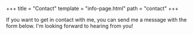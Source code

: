 +++
title = "Contact"
template = "info-page.html"
path = "contact"
+++

If you want to get in contact with me, you can send me a message with the form below. I'm looking forward to hearing from you!

<iframe data-tally-src="https://tally.so/embed/wLYQWz?alignLeft=1&hideTitle=1&transparentBackground=1&dynamicHeight=1" loading="lazy" width="100%" height="372" frameborder="0" marginheight="0" marginwidth="0" title="Contact form"></iframe><script>var d=document,w="https://tally.so/widgets/embed.js",v=function(){"undefined"!=typeof Tally?Tally.loadEmbeds():d.querySelectorAll("iframe[data-tally-src]:not([src])").forEach((function(e){e.src=e.dataset.tallySrc}))};if("undefined"!=typeof Tally)v();else if(d.querySelector('script[src="'+w+'"]')==null){var s=d.createElement("script");s.src=w,s.onload=v,s.onerror=v,d.body.appendChild(s);}</script>
